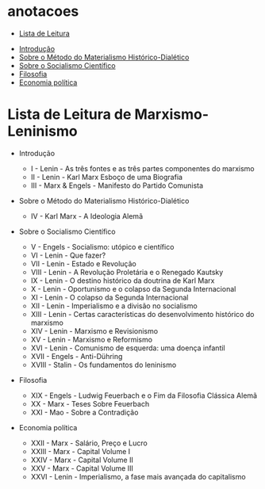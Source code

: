 # anotacoes

* [Lista de Leitura](#Lista-de-Leitura-de-Marxismo-Leninismo)

 - [Introdução](#Introdução)
 - [Sobre o Método do Materialismo Histórico-Dialético](Sobre-o-Método-do-Materialismo-Histórico-Dialético)
 - [Sobre o Socialismo Científico](Sobre-o-Socialismo-Científico)
 - [Filosofia](Filosofia)
 - [Economia política](Economia-política)

# Lista de Leitura de Marxismo-Leninismo
* Introdução
    - I - Lenin - As três fontes e as três partes componentes do marxismo 
    - II - Lenin - Karl Marx Esboço de uma Biografia 
    - III - Marx & Engels - Manifesto do Partido Comunista
 * Sobre o Método do Materialismo Histórico-Dialético
    - IV - Karl Marx - A Ideologia Alemã
 * Sobre o Socialismo Científico
    - V - Engels - Socialismo: utópico e científico 
    - VI - Lenin - Que fazer?
    - VII - Lenin - Estado e Revolução
    - VIII - Lenin - A Revolução Proletária e o Renegado Kautsky
    - IX - Lenin - O destino histórico da doutrina de Karl Marx
    - X - Lenin - Oportunismo e o colapso da Segunda Internacional 
    - XI - Lenin - O colapso da Segunda Internacional 
    - XII - Lenin - Imperialismo e a divisão no socialismo
    - XIII - Lenin - Certas características do desenvolvimento histórico do marxismo
    - XIV - Lenin - Marxismo e Revisionismo 
    - XV - Lenin - Marxismo e Reformismo 
    - XVI - Lenin - Comunismo de esquerda: uma doença infantil
    - XVII - Engels - Anti-Dühring
    - XVIII - Stalin - Os fundamentos do leninismo

 * Filosofia
    - XIX - Engels - Ludwig Feuerbach e o Fim da Filosofia Clássica Alemã
    - XX - Marx - Teses Sobre Feuerbach
    - XXI - Mao - Sobre a Contradição
 * Economia política
    - XXII - Marx - Salário, Preço e Lucro
    - XXIII - Marx - Capital Volume I
    - XXIV - Marx - Capital Volume II
    - XXV - Marx - Capital Volume III
    - XXVI - Lenin - Imperialismo, a fase mais avançada do capitalismo
